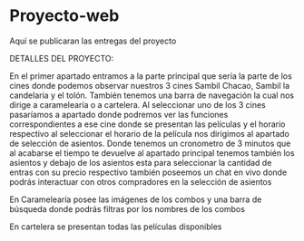 # Proyecto-web
Aquí se publicaran las entregas del proyecto 

DETALLES DEL PROYECTO:

En el primer apartado entramos a la parte principal que sería la parte de los cines 
donde podemos observar nuestros 3 cines Sambil Chacao, Sambil la candelaria y el tolón.
También tenemos una barra de navegación la cual nos dirige a caramelearía o a cartelera.
Al seleccionar uno de los 3 cines pasaríamos a apartado donde podremos ver las funciones correspondientes a ese cine 
donde se presentan las películas y el horario respectivo al seleccionar el horario de la película 
nos dirigimos al apartado de selección de asientos. 
Donde tenemos un cronometro de 3 minutos que al acabarse el tiempo te devuelve al apartado principal 
tenemos también los asientos y debajo de los asientos esta para seleccionar la cantidad de entras con su precio respectivo 
también poseemos un chat en vivo donde podrás interactuar con otros compradores en la selección de asientos 

En Caramelearía posee las imágenes de los combos y una barra de búsqueda donde podrás filtras por los nombres de los combos 

En cartelera se presentan todas las películas disponibles
